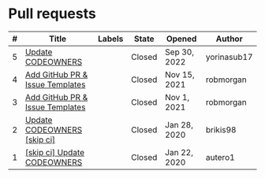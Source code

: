 # Pull requests

\# | Title | Labels | State | Opened | Author
---|-------|--------|--------|--------|-------
5 | [Update CODEOWNERS](https://github.com/terraform-modules-krish/terraform-module-in-root-for-terragrunt-test/blob/master/.github/PULL_REQUESTS/5.md) |  | Closed | Sep 30, 2022 | yorinasub17
4 | [Add GitHub PR & Issue Templates](https://github.com/terraform-modules-krish/terraform-module-in-root-for-terragrunt-test/blob/master/.github/PULL_REQUESTS/4.md) |  | Closed | Nov 15, 2021 | robmorgan
3 | [Add GitHub PR & Issue Templates](https://github.com/terraform-modules-krish/terraform-module-in-root-for-terragrunt-test/blob/master/.github/PULL_REQUESTS/3.md) |  | Closed | Nov 1, 2021 | robmorgan
2 | [Update CODEOWNERS [skip ci]](https://github.com/terraform-modules-krish/terraform-module-in-root-for-terragrunt-test/blob/master/.github/PULL_REQUESTS/2.md) |  | Closed | Jan 28, 2020 | brikis98
1 | [[skip ci] Update CODEOWNERS](https://github.com/terraform-modules-krish/terraform-module-in-root-for-terragrunt-test/blob/master/.github/PULL_REQUESTS/1.md) |  | Closed | Jan 22, 2020 | autero1


